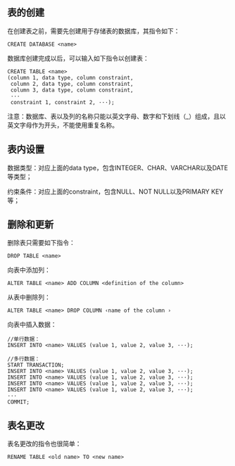 ## 表的创建
在创建表之前，需要先创建用于存储表的数据库，其指令如下：

```
CREATE DATABASE <name>
```
数据库创建完成以后，可以输入如下指令以创建表：

```
CREATE TABLE <name>
(column 1, data type, column constraint,
 column 2, data type, column constraint,
 column 3, data type, column constraint,
 ···
 constraint 1, constraint 2, ···);
 ```

注意：数据库、表以及列的名称只能以英文字母、数字和下划线（_）组成，且以英文字母作为开头，不能使用重复名称。

## 表内设置

数据类型：对应上面的data type，包含INTEGER、CHAR、VARCHAR以及DATE等类型；

约束条件：对应上面的constraint，包含NULL、NOT NULL以及PRIMARY KEY等；

## 删除和更新

删除表只需要如下指令：

```
DROP TABLE <name>
```

向表中添加列：

```
ALTER TABLE <name> ADD COLUMN <definition of the column>
```

从表中删除列：

```
ALTER TABLE <name> DROP COLUMN ‹name of the column ›
```

向表中插入数据：

```
//单行数据：
INSERT INTO <name> VALUES (value 1, value 2, value 3, ···);

//多行数据：
START TRANSACTION;
INSERT INTO <name> VALUES (value 1, value 2, value 3, ···);
INSERT INTO <name> VALUES (value 1, value 2, value 3, ···);
INSERT INTO <name> VALUES (value 1, value 2, value 3, ···);
INSERT INTO <name> VALUES (value 1, value 2, value 3, ···);
···
COMMIT;
```

## 表名更改

表名更改的指令也很简单：

```
RENAME TABLE <old name> TO <new name>
```